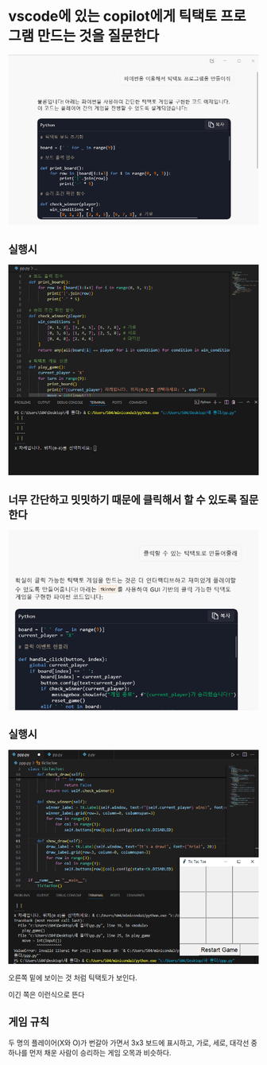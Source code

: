 # vscode에 있는 copilot에게 틱택토 프로그램 만드는 것을 질문한다

![이미지 설명](image/1.PNG)

## 실행시

![이미지 설명](image/3.PNG)

## 너무 간단하고 밋밋하기 때문에 클릭해서 할 수 있도록 질문한다

![이미지 설명](image/2.PNG)

## 실행시

![이미지 설명](image/4.PNG)

오른쪽 밑에 보이는 것 처럼 틱택토가 보인다.

이긴 쪽은 이런식으로 뜬다



## 게임 규칙

두 명의 플레이어(X와 O)가 번갈아 가면서 3x3 보드에 표시하고,
가로, 세로, 대각선 중 하나를 먼저 채운 사람이 승리하는 게임
오목과 비슷하다.

